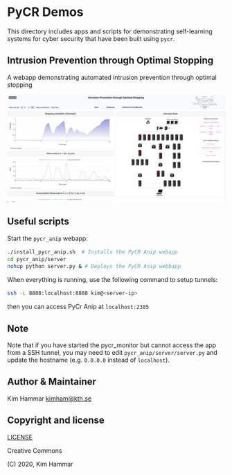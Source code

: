 # PyCR Demos

This directory includes apps and scripts for demonstrating self-learning systems for cyber security that have been
built using `pycr`.  

## Intrusion Prevention through Optimal Stopping

A webapp demonstrating automated intrusion prevention through optimal stopping

<p align="center">
<img src="pycr_anip/docs/screen.png" width="1200">
</p>

## Useful scripts

Start the `pycr_anip` webapp:
```bash
./install_pycr_anip.sh  # Installs the PyCR Anip webapp
cd pycr_anip/server
nohup python server.py & # Deploys the PyCR Anip webbapp
```

When everything is running, use the following command to setup tunnels:
```bash
ssh -L 8888:localhost:8888 kim@<server-ip>
```
then you can access PyCr Anip at `localhost:2385`

## Note

Note that if you have started the pycr_monitor but cannot access the app from a SSH tunnel, you may need to
edit `pycr_anip/server/server.py` and update the hostname (e.g. `0.0.0.0` instead of `localhost`).

## Author & Maintainer

Kim Hammar <kimham@kth.se>

## Copyright and license

[LICENSE](../../LICENSE.md)

Creative Commons

(C) 2020, Kim Hammar